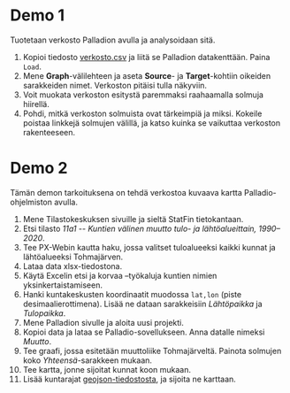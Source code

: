 # Demo 1

Tuotetaan verkosto Palladion avulla ja analysoidaan sitä.

1. Kopioi tiedosto [verkosto.csv](../data/verkosto.csv) ja liitä se Palladion datakenttään. Paina `Load`. 
2. Mene **Graph**-välilehteen ja aseta **Source**- ja **Target**-kohtiin oikeiden sarakkeiden nimet. 
Verkoston pitäisi tulla näkyviin. 
3. Voit muokata verkoston esitystä paremmaksi raahaamalla solmuja hiirellä. 
4. Pohdi, mitkä verkoston solmuista ovat tärkeimpiä ja miksi. 
Kokeile poistaa linkkejä solmujen välillä, ja katso kuinka se vaikuttaa verkoston rakenteeseen.

# Demo 2

Tämän demon tarkoituksena on tehdä verkostoa kuvaava kartta Palladio-ohjelmiston avulla. 

1. Mene Tilastokeskuksen sivuille ja sieltä StatFin tietokantaan. 
2. Etsi tilasto _11a1 -- Kuntien välinen muutto tulo- ja lähtöalueittain, 1990–2020_. 
3. Tee PX-Webin kautta haku, jossa valitset tuloalueeksi kaikki kunnat ja lähtöalueeksi Tohmajärven. 
4. Lataa data xlsx-tiedostona. 
5. Käytä Excelin etsi ja korvaa –työkaluja kuntien nimien yksinkertaistamiseen. 
6. Hanki kuntakeskusten koordinaatit muodossa `lat,lon` (piste desimaalierottimena). 
Lisää ne dataan sarakkeisiin _Lähtöpaikka_ ja _Tulopaikka_. 
7. Mene Palladion sivulle ja aloita uusi projekti. 
8. Kopioi data ja lataa se Palladio-sovellukseen. Anna datalle nimeksi *Muutto*. 
9. Tee graafi, jossa esitetään muuttoliike Tohmajärveltä. Painota solmujen koko *Yhteensä*-sarakkeen mukaan. 
10. Tee kartta, jonne sijoitat kunnat koon mukaan. 
11. Lisää kuntarajat [geojson-tiedostosta](../data/kunnat.geojson), ja sijoita ne karttaan.
